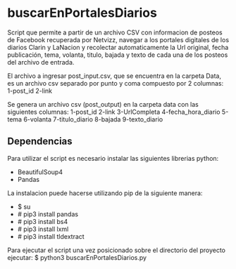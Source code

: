 # buscarEnPortalesDiarios
Script que permite a partir de un archivo CSV con informacion de posteos de Facebook recuperada por Netvizz, navegar a los portales digitales de los diarios Clarin y LaNacion y recolectar automaticamente la Url original, fecha publicación, tema, volanta, titulo, bajada y texto de cada una de los posteos del archivo de entrada.

El archivo a ingresar post_input.csv, que se encuentra en la carpeta Data, es un archivo csv separado por punto y coma compuesto por 2 columnas:
1-post_id
2-link

Se genera un archivo csv (post_output) en la carpeta data con las siguientes columnas:
1-post_id
2-link
3-UrlCompleta
4-fecha_hora_diario
5-tema
6-volanta
7-titulo_diario
8-bajada
9-texto_diario

## Dependencias
Para utilizar el script es necesario instalar las siguientes librerias python:
- BeautifulSoup4
- Pandas

La instalacion puede hacerse utilizando pip de la siguiente manera:
- \$ su
- \# pip3 install pandas
- \# pip3 install bs4
- \# pip3 install lxml
- \# pip3 install tldextract


Para ejecutar el script una vez posicionado sobre el directorio del proyecto ejecutar:
$ python3 buscarEnPortalesDiarios.py